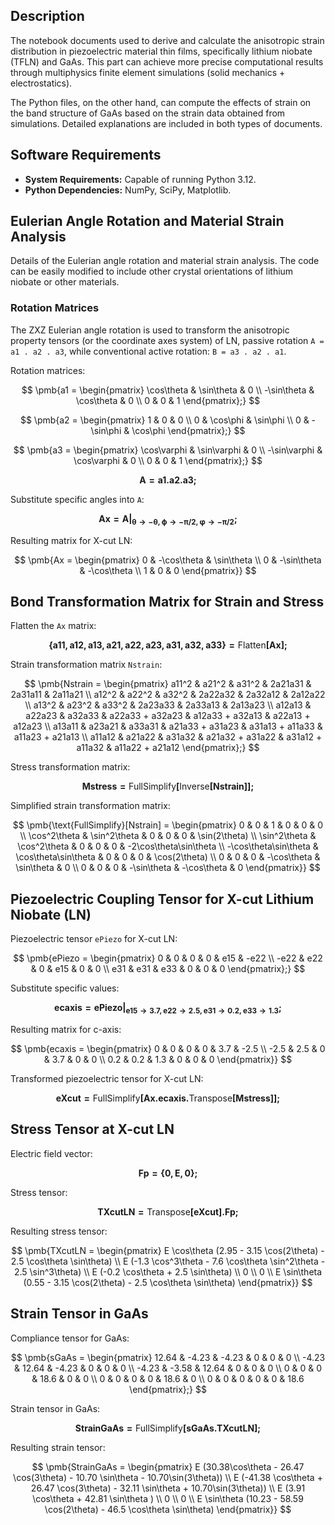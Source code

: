## Description
The notebook documents used to derive and calculate the anisotropic strain distribution in piezoelectric material thin films, specifically lithium niobate (TFLN) and GaAs. This part can achieve more precise computational results through multiphysics finite element simulations (solid mechanics + electrostatics). 

The Python files, on the other hand, can compute the effects of strain on the band structure of GaAs based on the strain data obtained from simulations. Detailed explanations are included in both types of documents.

## Software Requirements
- **System Requirements:** Capable of running Python 3.12. 
- **Python Dependencies:** NumPy, SciPy, Matplotlib.

## Eulerian Angle Rotation and Material Strain Analysis
Details of the Eulerian angle rotation and material strain analysis. The code can be easily modified to include other crystal orientations of lithium niobate or other materials.
### Rotation Matrices

The ZXZ Eulerian angle rotation is used to  transform the anisotropic property tensors (or the coordinate axes system) of LN, passive rotation `A = a1 . a2 . a3`, while conventional active rotation: `B = a3 . a2 . a1`.

Rotation matrices:

$$
\pmb{a1 = \begin{pmatrix} \cos\theta & \sin\theta & 0 \\ -\sin\theta & \cos\theta & 0 \\ 0 & 0 & 1 \end{pmatrix};}
$$

$$
\pmb{a2 = \begin{pmatrix} 1 & 0 & 0 \\ 0 & \cos\phi & \sin\phi \\ 0 & -\sin\phi & \cos\phi \end{pmatrix};}
$$

$$
\pmb{a3 = \begin{pmatrix} \cos\varphi & \sin\varphi & 0 \\ -\sin\varphi & \cos\varphi & 0 \\ 0 & 0 & 1 \end{pmatrix};}
$$

$$
\pmb{A = a1 . a2 . a3;}
$$

Substitute specific angles into `A`:

$$
\pmb{Ax = A \Big|_{\theta \to -\theta, \phi \to -\pi/2, \varphi \to -\pi/2};}
$$

Resulting matrix for X-cut LN:

$$
\pmb{Ax = \begin{pmatrix} 0 & -\cos\theta & \sin\theta \\ 0 & -\sin\theta & -\cos\theta \\ 1 & 0 & 0 \end{pmatrix}}
$$

## Bond Transformation Matrix for Strain and Stress

Flatten the `Ax` matrix:

$$
\pmb{\{a11, a12, a13, a21, a22, a23, a31, a32, a33\} = \text{Flatten}[Ax];}
$$

Strain transformation matrix `Nstrain`:

$$
\pmb{Nstrain = \begin{pmatrix}
a11^2 & a21^2 & a31^2 & 2a21a31 & 2a31a11 & 2a11a21 \\
a12^2 & a22^2 & a32^2 & 2a22a32 & 2a32a12 & 2a12a22 \\
a13^2 & a23^2 & a33^2 & 2a23a33 & 2a33a13 & 2a13a23 \\
a12a13 & a22a23 & a32a33 & a22a33 + a32a23 & a12a33 + a32a13 & a22a13 + a12a23 \\
a13a11 & a23a21 & a33a31 & a21a33 + a31a23 & a31a13 + a11a33 & a11a23 + a21a13 \\
a11a12 & a21a22 & a31a32 & a21a32 + a31a22 & a31a12 + a11a32 & a11a22 + a21a12
\end{pmatrix};}
$$

Stress transformation matrix:

$$
\pmb{Mstress = \text{FullSimplify}[\text{Inverse}[Nstrain]];}
$$

Simplified strain transformation matrix:

$$
\pmb{\text{FullSimplify}[Nstrain] = \begin{pmatrix}
0 & 0 & 1 & 0 & 0 & 0 \\
\cos^2\theta & \sin^2\theta & 0 & 0 & 0 & \sin(2\theta) \\
\sin^2\theta & \cos^2\theta & 0 & 0 & 0 & -2\cos\theta\sin\theta \\
-\cos\theta\sin\theta & \cos\theta\sin\theta & 0 & 0 & 0 & \cos(2\theta) \\
0 & 0 & 0 & -\cos\theta & \sin\theta & 0 \\
0 & 0 & 0 & -\sin\theta & -\cos\theta & 0
\end{pmatrix}}
$$

## Piezoelectric Coupling Tensor for X-cut Lithium Niobate (LN)

Piezoelectric tensor `ePiezo` for X-cut LN:

$$
\pmb{ePiezo = \begin{pmatrix} 0 & 0 & 0 & 0 & e15 & -e22 \\ -e22 & e22 & 0 & e15 & 0 & 0 \\ e31 & e31 & e33 & 0 & 0 & 0 \end{pmatrix};}
$$

Substitute specific values:

$$
\pmb{ecaxis = ePiezo \Big|_{e15 \to 3.7, e22 \to 2.5, e31 \to 0.2, e33 \to 1.3};}
$$

Resulting matrix for c-axis:

$$
\pmb{ecaxis = \begin{pmatrix} 0 & 0 & 0 & 0 & 3.7 & -2.5 \\ -2.5 & 2.5 & 0 & 3.7 & 0 & 0 \\ 0.2 & 0.2 & 1.3 & 0 & 0 & 0 \end{pmatrix}}
$$

Transformed piezoelectric tensor for X-cut LN:

$$
\pmb{eXcut = \text{FullSimplify}[Ax . ecaxis . \text{Transpose}[Mstress]];}
$$

## Stress Tensor at X-cut LN

Electric field vector:

$$
\pmb{Fp = \{0, E, 0\};}
$$

Stress tensor:

$$
\pmb{TXcutLN = \text{Transpose}[eXcut] . Fp;}
$$

Resulting stress tensor:

$$
\pmb{TXcutLN = \begin{pmatrix}
E \cos\theta (2.95 - 3.15 \cos(2\theta) - 2.5 \cos\theta \sin\theta) \\
E (-1.3 \cos^3\theta - 7.6 \cos\theta \sin^2\theta - 2.5 \sin^3\theta) \\
E (-0.2 \cos\theta + 2.5 \sin\theta) \\
0 \\
0 \\
E \sin\theta (0.55 - 3.15 \cos(2\theta) - 2.5 \cos\theta \sin\theta)
\end{pmatrix}}
$$

## Strain Tensor in GaAs

Compliance tensor for GaAs:

$$
\pmb{sGaAs = \begin{pmatrix}
12.64 & -4.23 & -4.23 & 0 & 0 & 0 \\
-4.23 & 12.64 & -4.23 & 0 & 0 & 0 \\
-4.23 & -3.58 & 12.64 & 0 & 0 & 0 \\
0 & 0 & 0 & 18.6 & 0 & 0 \\
0 & 0 & 0 & 0 & 18.6 & 0 \\
0 & 0 & 0 & 0 & 0 & 18.6
\end{pmatrix};}
$$

Strain tensor in GaAs:

$$
\pmb{StrainGaAs = \text{FullSimplify}[sGaAs . TXcutLN];}
$$

Resulting strain tensor:

$$
\pmb{StrainGaAs = \begin{pmatrix}
E (30.38\cos\theta - 26.47 \cos(3\theta) - 10.70  \sin\theta - 10.70\sin(3\theta)) \\
E (-41.38 \cos\theta + 26.47 \cos(3\theta) - 32.11  \sin\theta + 10.70\sin(3\theta)) \\
E (3.91 \cos\theta + 42.81 \sin\theta ) \\
0 \\
0 \\
E \sin\theta (10.23 - 58.59 \cos(2\theta) - 46.5 \cos\theta \sin\theta)
\end{pmatrix}}
$$
